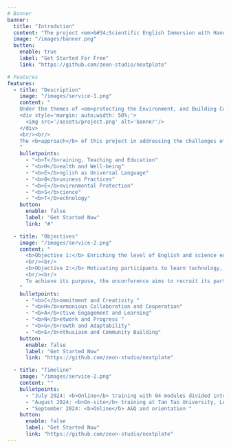 ```yaml
---
# Banner
banner:
  title: "Introdution"
  content: "The project <em>&#34;Scientific English Immersion with Hands-on Experimentation on Microbial Plastic Degradation in Vietnam&#34;</em> &nbsp;by Assoc. Prof. Dr. Meden Isaac-Lam and Dr. Nhon Dang, alumni from the Fulbright U.S. Scholar Program and Fulbright Study of the U.S. respectively, and their collaborators, won the 2024 Citizen Diplomacy Action Fund (CDAF) competition funded by the U.S. Department of State (<a target='_blank' href='https://alumni.state.gov/welcome-us-exchange-alumni/citizen-diplomacy-action-fund-cdaf/2024-winners'><b>https://alumni.state.gov/welcome-us-exchange-alumni/citizen-diplomacy-action-fund-cdaf/2024-winners</b></a>)."
  image: "/images/banner.png"
  button:
    enable: true
    label: "Get Started For Free"
    link: "https://github.com/zeon-studio/nextplate"

# Features
features:
  - title: "Description"
    image: "/images/service-1.png"
    content: "
    Under the themes of <em>protecting the Environment, and Building Community Through Language and Technology</em>, the project aims to inform the next generation in Vietnam on ways to protect their environment. Our approach is to provide training and education about the environment for the health and well-being of the community. Instruction will be accomplished in English being the universal language as the tool in learning. Having green, clean and sustainable environment creates responsible business practices that can boost the economy. Knowledge and application of good science and state-of-the-art technology will position the country for global competition.<br/><br/>
    <div style='margin: auto;width: 50%;'>
      <img src='/assets/project.png' alt='banner'/>
    </div>
    <br/><br/>
    The <b>approach</b> of this project in addressing the challenges of pollution in Vietnam can be summarized in several interconnecting categories to provide <b><u>TheBEST</u></b> for the future generation in Vietnam. 
    "
    bulletpoints:
      - "<b>T</b>raining, Teaching and Education"
      - "<b>H</b>ealth and Well-being"
      - "<b>E</b>nglish as Universal Language"
      - "<b>B</b>usiness Practices"
      - "<b>E</b>nvironmental Protection"
      - "<b>S</b>cience"
      - "<b>T</b>echnology"
    button:
      enable: false
      label: "Get Started Now"
      link: "#"

  - title: "Objectives"
    image: "/images/service-2.png"
    content: "
      <b>Objective 1:</b> Enriching the level of English and science education in universities through reading several peer-reviewed scientific publications specifically about plastic pollution, and writing manuscript review. This will open opportunity for non-science (other majors aside from science) participants to learn science and technology, and for science participants to uplift their English level into an international competence.
      <br/><br/>
      <b>Objective 2:</b> Motivating participants to learn technology, science, and business in protecting the environment by providing access to computer simulation, in-person hands-on experimentation on microbial plastic degradation, and business workshop. This will raise awareness on the impact of plastic pollution on the ecosystem, the economy, and human health.
      <br/><br/>
      To achieve its purpose, the unconference aims to recruit its participants under the <b>C-H-A-N-G-E</b> criteria:
    "
    bulletpoints:
      - "<b>C</b>ommitment and Creativity "
      - "<b>H</b>armonious Collaboration and Cooperation"
      - "<b>A</b>ctive Engagement and Learning"
      - "<b>N</b>etwork and Progress "
      - "<b>G</b>rowth and Adaptability"
      - "<b>E</b>nthusiasm and Community Building"
    button:
      enable: false
      label: "Get Started Now"
      link: "https://github.com/zeon-studio/nextplate"

  - title: "Timeline"
    image: "/images/service-2.png"
    content: ""
    bulletpoints:
      - "July 2024: <b>Online</b> training with 04 modules divided into each weekend"
      - "August 2024: <b>On-site</b> training at Tan Tao University, Long An"
      - "September 2024: <b>Online</b> A&Q and orientation "
    button:
      enable: false
      label: "Get Started Now"
      link: "https://github.com/zeon-studio/nextplate"
---
```


